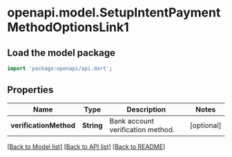 # openapi.model.SetupIntentPaymentMethodOptionsLink1

## Load the model package
```dart
import 'package:openapi/api.dart';
```

## Properties
Name | Type | Description | Notes
------------ | ------------- | ------------- | -------------
**verificationMethod** | **String** | Bank account verification method. | [optional] 

[[Back to Model list]](../README.md#documentation-for-models) [[Back to API list]](../README.md#documentation-for-api-endpoints) [[Back to README]](../README.md)


